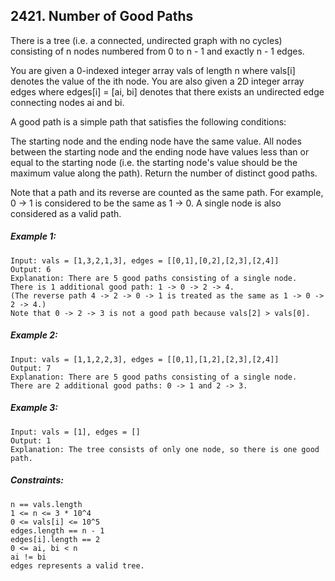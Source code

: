 ﻿## 2421. Number of Good Paths

There is a tree (i.e. a connected, undirected graph with no cycles) consisting of n nodes numbered from 0 to n - 1 and exactly n - 1 edges.

You are given a 0-indexed integer array vals of length n where vals[i] denotes the value of the ith node. You are also given a 2D integer array edges where edges[i] = [ai, bi] denotes that there exists an undirected edge connecting nodes ai and bi.

A good path is a simple path that satisfies the following conditions:

The starting node and the ending node have the same value.
All nodes between the starting node and the ending node have values less than or equal to the starting node (i.e. the starting node's value should be the maximum value along the path).
Return the number of distinct good paths.

Note that a path and its reverse are counted as the same path. For example, 0 -> 1 is considered to be the same as 1 -> 0. A single node is also considered as a valid path.

##### Example 1:

    Input: vals = [1,3,2,1,3], edges = [[0,1],[0,2],[2,3],[2,4]]
    Output: 6
    Explanation: There are 5 good paths consisting of a single node.
    There is 1 additional good path: 1 -> 0 -> 2 -> 4.
    (The reverse path 4 -> 2 -> 0 -> 1 is treated as the same as 1 -> 0 -> 2 -> 4.)
    Note that 0 -> 2 -> 3 is not a good path because vals[2] > vals[0].

##### Example 2:

    Input: vals = [1,1,2,2,3], edges = [[0,1],[1,2],[2,3],[2,4]]
    Output: 7
    Explanation: There are 5 good paths consisting of a single node.
    There are 2 additional good paths: 0 -> 1 and 2 -> 3.

##### Example 3:

    Input: vals = [1], edges = []
    Output: 1
    Explanation: The tree consists of only one node, so there is one good path.

##### Constraints:

    n == vals.length
    1 <= n <= 3 * 10^4
    0 <= vals[i] <= 10^5
    edges.length == n - 1
    edges[i].length == 2
    0 <= ai, bi < n
    ai != bi
    edges represents a valid tree.